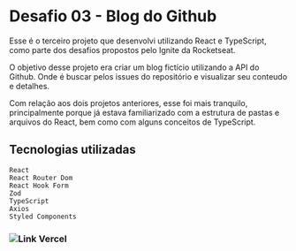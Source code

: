 # Desafio 03 - Blog do Github

Esse é o terceiro projeto que desenvolvi utilizando React e TypeScript, como parte dos desafios propostos pelo Ignite da Rocketseat.

O objetivo desse projeto era criar um blog fictício utilizando a API do Github. Onde é buscar pelos issues do repositório e visualizar seu conteudo e detalhes.

Com relação aos dois projetos anteriores, esse foi mais tranquilo, principalmente porque já estava familiarizado com a estrutura de pastas e arquivos do React, bem como com alguns conceitos de TypeScript.

## Tecnologias utilizadas

    React
    React Router Dom
    React Hook Form
    Zod
    TypeScript
    Axios
    Styled Components

### ![Link Vercel](https://desafio03-github-blog.vercel.app/)
